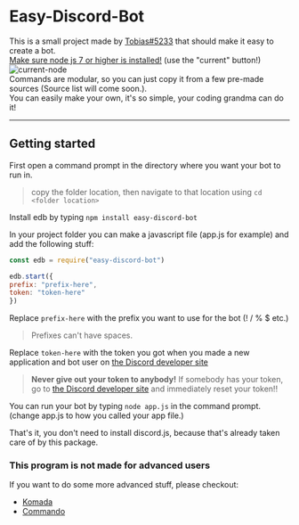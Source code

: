 # Easy-Discord-Bot


This is a small project made by [Tobias#5233](https://discordapp.com/) that should make it easy to create a bot. <br />
[Make sure node js 7 or higher is installed!](https://nodejs.org/en/download/) (use the "current" button!) ![current-node](https://cdn.discordapp.com/attachments/347923404357107712/350382857908125697/unknown.png)<br />
Commands are modular, so you can just copy it from a few pre-made sources (Source list will come soon.).<br />
You can easily make your own, it's so simple, your coding grandma can do it!

---
## Getting started


First open a command prompt in the directory where you want your bot to run in.

> copy the folder location, then navigate to that location using `cd <folder location>`

Install edb by typing `npm install easy-discord-bot`

In your project folder you can make a javascript file (app.js for example)
and add the following stuff:

```js
const edb = require("easy-discord-bot")

edb.start({
prefix: "prefix-here",
token: "token-here"
})
```
Replace `prefix-here` with the prefix you want to use for the bot (! / % $ etc.)

> Prefixes can't have spaces.

Replace `token-here` with the token you got when you made a new application and bot user on [the Discord developer site](https://discordapp.com/developers/applications/me)

>  **Never give out your token to anybody!** If somebody has your token, go to [the Discord developer site](https://discordapp.com/developers/applications/me) and immediately reset your token!!

You can run your bot by typing `node app.js` in the command prompt. (change app.js to how you called your app file.)

That's it, you don't need to install discord.js, because that's already taken care of by this package.

### This program is not made for advanced users
If you want to do some more advanced stuff, please checkout:
- [Komada](http://komada.js.org/)
- [Commando](https://www.npmjs.com/package/discord.js-commando)

